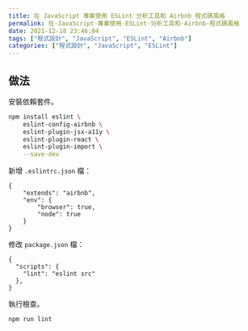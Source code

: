 ```yaml
---
title: 在 JavaScript 專案使用 ESLint 分析工具和 Airbnb 程式碼風格
permalink: 在-JavaScript-專案使用-ESLint-分析工具和-Airbnb-程式碼風格
date: 2021-12-18 23:46:04
tags: ["程式設計", "JavaScript", "ESLint", "Airbnb"]
categories: ["程式設計", "JavaScript", "ESLint"]
---
```


## 做法

安裝依賴套件。

```BASH
npm install eslint \
    eslint-config-airbnb \
    eslint-plugin-jsx-a11y \
    eslint-plugin-react \
    eslint-plugin-import \
    --save-dev
```

新增 `.eslintrc.json` 檔：

```JS
{
    "extends": "airbnb",
    "env": {
        "browser": true,
        "node": true
    }
}
```

修改 `package.json` 檔：

```JS
{
  "scripts": {
    "lint": "eslint src"
  },
}
```

執行檢查。

```BASH
npm run lint
```
